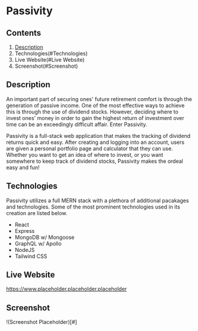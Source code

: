 # Passivity #

## Contents ##

1. [Description](#Description)
2. Technologies(#Technologies)
3. Live Website(#Live Website)
4. Screenshot(#Screenshot)

## Description ##

An important part of securing ones' future retirement comfort is through the generation of passive income. One of the most effective ways to achieve this is through the use of dividend stocks. However, deciding  where to invest ones' money in order to gain the highest return of investment over time can be an exceedingly difficult affair. Enter Passivity.

Passivity is a full-stack web application that makes the tracking of dividend returns quick and easy. After creating and logging into an account, users are given a personal portfolio page and calculator that they can use. Whether you want to get an idea of where to invest, or you want somewhere to keep track of dividend stocks, Passivity makes the ordeal easy and fun!

## Technologies ##

Passivity utilizes a full MERN stack with a plethora of additional pacakages and technologies. Some of the most prominent technologies used in its creation are listed below.

* React
* Express
* MongoDB w/ Mongoose
* GraphQL w/ Apollo
* NodeJS
* Tailwind CSS

## Live Website ##

https://www.placeholder.placeholder.placeholder

## Screenshot ##

!(Screenshot Placeholder)[#]
